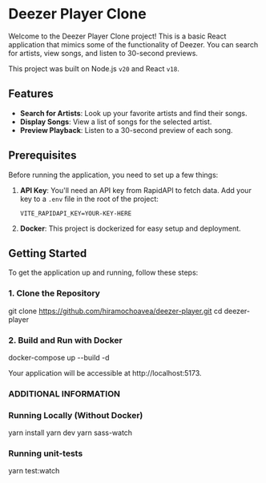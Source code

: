 # Deezer Player Clone

Welcome to the Deezer Player Clone project! This is a basic React application that mimics some of the functionality of Deezer. You can search for artists, view songs, and listen to 30-second previews.

This project was built on Node.js `v20` and React `v18`.

## Features

- **Search for Artists**: Look up your favorite artists and find their songs.
- **Display Songs**: View a list of songs for the selected artist.
- **Preview Playback**: Listen to a 30-second preview of each song.

## Prerequisites

Before running the application, you need to set up a few things:

1. **API Key**: You'll need an API key from RapidAPI to fetch data. Add your key to a `.env` file in the root of the project:

    ```plaintext
    VITE_RAPIDAPI_KEY=YOUR-KEY-HERE
    ```

2. **Docker**: This project is dockerized for easy setup and deployment.

## Getting Started

To get the application up and running, follow these steps:

### 1. Clone the Repository

git clone https://github.com/hiramochoavea/deezer-player.git
cd deezer-player

### 2. Build and Run with Docker

docker-compose up --build -d

Your application will be accessible at http://localhost:5173.

### ADDITIONAL INFORMATION

### Running Locally (Without Docker)

yarn install
yarn dev
yarn sass-watch

### Running unit-tests

yarn test:watch